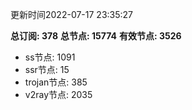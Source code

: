 更新时间2022-07-17 23:35:27

**总订阅: 378**
**总节点: 15774**
**有效节点: 3526**
- ss节点: 1091
- ssr节点: 15
- trojan节点: 385
- v2ray节点: 2035
